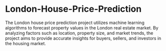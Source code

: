 # London-House-Price-Prediction
The London house price prediction project utilizes machine learning algorithms to forecast property values in the London real estate market. By analyzing factors such as location, property size, and market trends, the project aims to provide accurate insights for buyers, sellers, and investors in the housing market.
